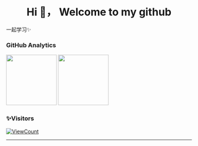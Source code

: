 ##  
<h1 align="center">Hi 👋， Welcome to my github</h1>

一起学习✨

### GitHub Analytics

<div>
<img height="137px" src="https://github-readme-stats.vercel.app/api?username=Rodma1&show_icon链=true&theme=flag-india" />
<img height="137px" src="https://github-readme-stats.vercel.app/api/top-langs/?username=Rodma1&show_icons=true&theme=flag-india&layout=compact" />
</div>

### ✨Visitors
[![ViewCount](https://views.whatilearened.today/views/github/Rodma1/Rodma1.svg?cache=remove)](#)

---
